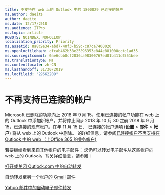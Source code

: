 ```yaml
---
title: 不支持在 web 上的 Outlook 中的 1800029 已连接的帐户
ms.author: daeite
author: daeite
ms.date: 12/17/2018
ms.audience: ITPro
ms.topic: article
ROBOTS: NOINDEX, NOFOLLOW
localization_priority: Priority
ms.assetid: 8a8c9e34-abd7-40f3-b59d-c87ca7400020
ms.openlocfilehash: cfcab462b38e25896353e844e881008ccfc1ad35
ms.sourcegitcommit: 0ae6cbb8cf2836da98300767ed81b411d6551bee
ms.translationtype: MT
ms.contentlocale: zh-CN
ms.lasthandoff: 01/30/2019
ms.locfileid: "29662209"
---
```

# <a name="connected-accounts-are-no-longer-supported"></a>不再支持已连接的帐户

Microsoft 已删除的功能向上 2018 年 9 月 15，使用已连接的帐户功能在 web 上的 Outlook 中添加新帐户，并将停止同步 2018 年 10 月 30 之前 2018 年 9 月 15，已连接的现有帐户。在年 11 月 15 日、 已连接的帐户选项 (**设置** \> **邮件** \> **帐户**) 将从 web 上的 Outlook 中删除。 的详细信息，请参阅[已连接帐户不再支持在 Outlook 中的 web （上Office 365 的业务帐户)](https://support.office.com/article/Connected-accounts-is-no-longer-supported-in-Outlook-on-the-web-Office-365-for-business-accounts-5cc526bf-e928-4a99-8b9f-5e089df7d887)
  
若要继续看到来自其他帐户的电子邮件： 您仍可以转发电子邮件从这些帐户向 web 上的 Outlook。有关详细信息，请参阅：
  
[打开或关闭 Outlook.com 中的自动转发](https://go.microsoft.com/fwlink/?linkid=2038346)
  
[自动转发至另一个帐户的 Gmail 邮件](https://support.google.com/mail/answer/10957?hl=en)
  
[Yahoo 邮件中的自动电子邮件转发](https://help.yahoo.com/kb/SLN22028.mdl?guccounter=1)
  

